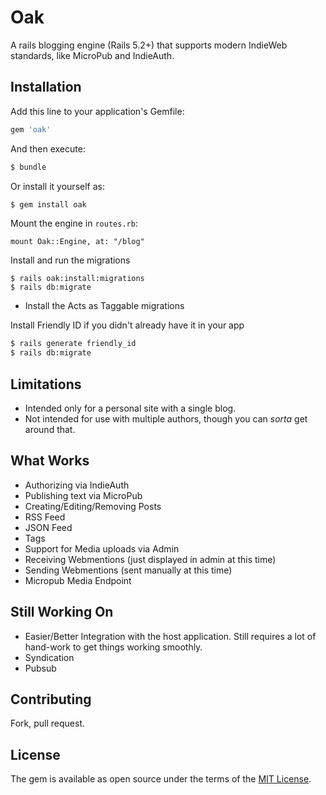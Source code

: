 # Oak
A rails blogging engine (Rails 5.2+) that supports modern IndieWeb standards, like MicroPub and IndieAuth.


## Installation
Add this line to your application's Gemfile:

```ruby
gem 'oak'
```

And then execute:
```bash
$ bundle
```

Or install it yourself as:
```bash
$ gem install oak
```

Mount the engine in `routes.rb`:

    mount Oak::Engine, at: "/blog"

Install and run the migrations

    $ rails oak:install:migrations
    $ rails db:migrate

* Install the Acts as Taggable migrations

Install Friendly ID if you didn't already have it in your app

```bash
$ rails generate friendly_id
$ rails db:migrate
```

## Limitations

* Intended only for a personal site with a single blog.
* Not intended for use with multiple authors, though you can _sorta_ get around that.

## What Works

* Authorizing via IndieAuth
* Publishing text via MicroPub
* Creating/Editing/Removing Posts
* RSS Feed
* JSON Feed
* Tags
* Support for Media uploads via Admin
* Receiving Webmentions (just displayed in admin at this time)
* Sending Webmentions (sent manually at this time)
* Micropub Media Endpoint

## Still Working On

* Easier/Better Integration with the host application. Still requires a lot of hand-work to get things working smoothly.
* Syndication
* Pubsub

## Contributing
Fork, pull request.

## License
The gem is available as open source under the terms of the [MIT License](https://opensource.org/licenses/MIT).
